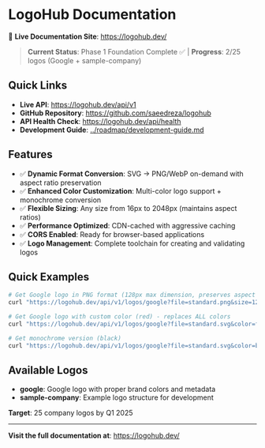 # LogoHub Documentation

🚀 **Live Documentation Site**: https://logohub.dev/

> **Current Status**: Phase 1 Foundation Complete ✅ | **Progress**: 2/25 logos (Google + sample-company)

## Quick Links

- **Live API**: https://logohub.dev/api/v1
- **GitHub Repository**: https://github.com/saeedreza/logohub
- **API Health Check**: https://logohub.dev/api/health
- **Development Guide**: [../roadmap/development-guide.md](../roadmap/development-guide.md)

## Features

- ✅ **Dynamic Format Conversion**: SVG → PNG/WebP on-demand with aspect ratio preservation
- ✅ **Enhanced Color Customization**: Multi-color logo support + monochrome conversion  
- ✅ **Flexible Sizing**: Any size from 16px to 2048px (maintains aspect ratios)
- ✅ **Performance Optimized**: CDN-cached with aggressive caching
- ✅ **CORS Enabled**: Ready for browser-based applications
- ✅ **Logo Management**: Complete toolchain for creating and validating logos

## Quick Examples

```bash
# Get Google logo in PNG format (128px max dimension, preserves aspect ratio)
curl "https://logohub.dev/api/v1/logos/google?file=standard.png&size=128"

# Get Google logo with custom color (red) - replaces ALL colors
curl "https://logohub.dev/api/v1/logos/google?file=standard.svg&color=ff0000"

# Get monochrome version (black)
curl "https://logohub.dev/api/v1/logos/google?file=standard.svg&color=black"
```

## Available Logos

- **google**: Google logo with proper brand colors and metadata
- **sample-company**: Example logo structure for development

**Target**: 25 company logos by Q1 2025

---

**Visit the full documentation at**: https://logohub.dev/ 